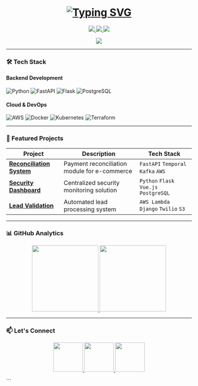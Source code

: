 <h1 align="center"> 
  <a href="https://ghanshyam-melkunde.github.io">
    <img src="https://readme-typing-svg.demolab.com?font=Fira+Code&size=30&duration=4000&pause=1000&color=64FFDA&center=true&vCenter=true&width=600&height=50&lines=Hi+there+%F0%9F%91%8B%F0%9F%8F%BB+I'm+Ghanshyam+Melkunde;Senior+Backend+Engineer;7%2B+years+of+experience;Scalable+Systems+Specialist" alt="Typing SVG" />
  </a>
</h1>

<p align="center">
  <a href="https://linkedin.com/in/ghanshyam-melkunde">
    <img src="https://img.shields.io/badge/-LinkedIn-0A192F?style=for-the-badge&logo=linkedin&logoColor=64FFDA">
  </a>
  <a href="mailto:ghmelkunde@gmail.com">
    <img src="https://img.shields.io/badge/-Email-0A192F?style=for-the-badge&logo=gmail&logoColor=64FFDA">
  </a>
  <a href="https://whitedwarf7.github.io/ghanshyam-melkunde.github.io/portfolio-website.html">
    <img src="https://img.shields.io/badge/-Portfolio-0A192F?style=for-the-badge&logo=react&logoColor=64FFDA">
  </a>
</p>

<div align="center">
  <img src="https://komarev.com/ghpvc/?username=ghanshyam-melkunde&style=flat-square&color=0A192F&labelColor=0A192F&label=PROFILE+VIEWS">
</div>

---

### 🛠️ Tech Stack

#### **Backend Development**
![Python](https://img.shields.io/badge/-Python-0A192F?style=flat-square&logo=python&logoColor=64FFDA)
![FastAPI](https://img.shields.io/badge/-FastAPI-0A192F?style=flat-square&logo=fastapi&logoColor=64FFDA)
![Flask](https://img.shields.io/badge/-Flask-0A192F?style=flat-square&logo=flask&logoColor=64FFDA)
![PostgreSQL](https://img.shields.io/badge/-PostgreSQL-0A192F?style=flat-square&logo=postgresql&logoColor=64FFDA)

#### **Cloud & DevOps**
![AWS](https://img.shields.io/badge/-AWS-0A192F?style=flat-square&logo=amazon-aws&logoColor=64FFDA)
![Docker](https://img.shields.io/badge/-Docker-0A192F?style=flat-square&logo=docker&logoColor=64FFDA)
![Kubernetes](https://img.shields.io/badge/-Kubernetes-0A192F?style=flat-square&logo=kubernetes&logoColor=64FFDA)
![Terraform](https://img.shields.io/badge/-Terraform-0A192F?style=flat-square&logo=terraform&logoColor=64FFDA)

---

### 🚀 Featured Projects

| Project | Description | Tech Stack |
|---------|-------------|------------|
| **[Reconciliation System](https://github.com/...)** | Payment reconciliation module for e-commerce | `FastAPI` `Temporal` `Kafka` `AWS` |
| **[Security Dashboard](https://github.com/...)** | Centralized security monitoring solution | `Python` `Flask` `Vue.js` `PostgreSQL` |
| **[Lead Validation](https://github.com/...)** | Automated lead processing system | `AWS Lambda` `Django` `Twilio` `S3` |

---

### 📊 GitHub Analytics

<div align="center">
  <a href="https://github.com/whitedwarf7">
    <img height="180em" src="https://github-readme-stats.vercel.app/api?username=whitedwarf7&show_icons=true&theme=dark&bg_color=0A192F&title_color=64FFDA&icon_color=64FFDA&hide_border=true" />
    <img height="180em" src="https://github-readme-streak-stats.herokuapp.com/?user=whitedwarf7&theme=dark&background=0A192F&stroke=64FFDA&ring=64FFDA&fire=64FFDA&currStreakLabel=64FFDA" />
  </a>
</div>

---

### 📫 Let's Connect
<p align="center"> <a href="mailto:ghmelkunde@gmail.com"> <img src="https://img.icons8.com/clouds/100/64FFDA/email.png" width="80"> </a> <a href="https://linkedin.com/in/ghanshyam-melkunde"> <img src="https://img.icons8.com/clouds/100/64FFDA/linkedin.png" width="80"> </a> <a href="https://ghanshyam-melkunde.github.io"> <img src="https://img.icons8.com/clouds/100/64FFDA/domain.png" width="80"> </a> </p><div align="center"> </div> ```
